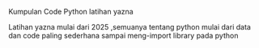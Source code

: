 Kumpulan Code Python latihan yazna

Latihan yazna mulai dari 2025 ,semuanya tentang python mulai dari data dan code paling sederhana sampai meng-import library pada python
